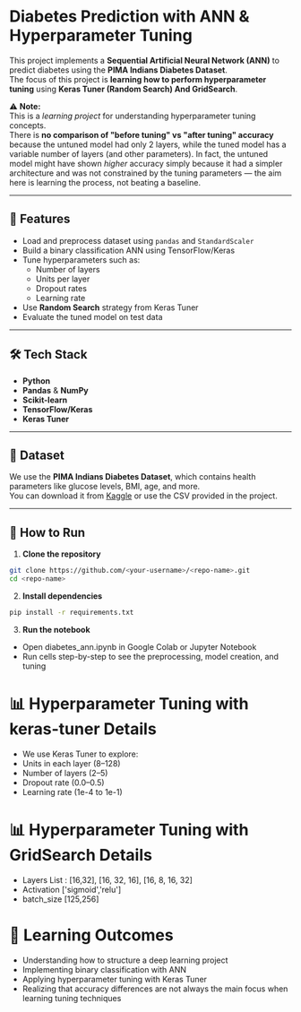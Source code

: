 # Diabetes Prediction with ANN & Hyperparameter Tuning

This project implements a **Sequential Artificial Neural Network (ANN)** to predict diabetes using the **PIMA Indians Diabetes Dataset**.  
The focus of this project is **learning how to perform hyperparameter tuning** using **Keras Tuner (Random Search) And GridSearch**.  

⚠ **Note:**  
This is a *learning project* for understanding hyperparameter tuning concepts.  
There is **no comparison of "before tuning" vs "after tuning" accuracy** because the untuned model had only 2 layers, while the tuned model has a variable number of layers (and other parameters). In fact, the untuned model might have shown *higher* accuracy simply because it had a simpler architecture and was not constrained by the tuning parameters — the aim here is learning the process, not beating a baseline.

---

## 📌 Features
- Load and preprocess dataset using `pandas` and `StandardScaler`
- Build a binary classification ANN using TensorFlow/Keras
- Tune hyperparameters such as:
  - Number of layers
  - Units per layer
  - Dropout rates
  - Learning rate
- Use **Random Search** strategy from Keras Tuner
- Evaluate the tuned model on test data

---

## 🛠 Tech Stack
- **Python**
- **Pandas** & **NumPy**
- **Scikit-learn**
- **TensorFlow/Keras**
- **Keras Tuner**

---

## 📂 Dataset
We use the **PIMA Indians Diabetes Dataset**, which contains health parameters like glucose levels, BMI, age, and more.  
You can download it from [Kaggle](https://www.kaggle.com/datasets/uciml/pima-indians-diabetes-database) or use the CSV provided in the project.

---

## 🚀 How to Run

1. **Clone the repository**
```bash
git clone https://github.com/<your-username>/<repo-name>.git
cd <repo-name>
```
2. **Install dependencies**
```bash
pip install -r requirements.txt
```

3. **Run the notebook**

- Open diabetes_ann.ipynb in Google Colab or Jupyter Notebook
- Run cells step-by-step to see the preprocessing, model creation, and tuning

# 📊 Hyperparameter Tuning with keras-tuner Details

- We use Keras Tuner to explore:
- Units in each layer (8–128)
- Number of layers (2–5)
- Dropout rate (0.0–0.5)
- Learning rate (1e-4 to 1e-1)

# 📊 Hyperparameter Tuning with GridSearch Details
- Layers List : [16,32], [16, 32, 16], [16, 8, 16, 32]
- Activation ['sigmoid','relu']
- batch_size [125,256]

# 🧠 Learning Outcomes

- Understanding how to structure a deep learning project
- Implementing binary classification with ANN
- Applying hyperparameter tuning with Keras Tuner
- Realizing that accuracy differences are not always the main focus when learning tuning techniques
